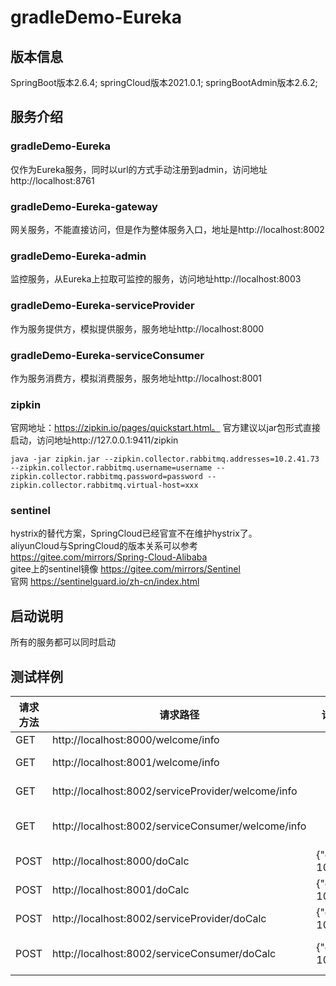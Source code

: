 # gradleDemo-Eureka

## 版本信息

SpringBoot版本2.6.4; springCloud版本2021.0.1; springBootAdmin版本2.6.2;

## 服务介绍

### gradleDemo-Eureka

仅作为Eureka服务，同时以url的方式手动注册到admin，访问地址http://localhost:8761

### gradleDemo-Eureka-gateway

网关服务，不能直接访问，但是作为整体服务入口，地址是http://localhost:8002

### gradleDemo-Eureka-admin

监控服务，从Eureka上拉取可监控的服务，访问地址http://localhost:8003

### gradleDemo-Eureka-serviceProvider

作为服务提供方，模拟提供服务，服务地址http://localhost:8000

### gradleDemo-Eureka-serviceConsumer

作为服务消费方，模拟消费服务，服务地址http://localhost:8001

### zipkin

官网地址：https://zipkin.io/pages/quickstart.html。
官方建议以jar包形式直接启动，访问地址http://127.0.0.1:9411/zipkin <br/>

```
java -jar zipkin.jar --zipkin.collector.rabbitmq.addresses=10.2.41.73 --zipkin.collector.rabbitmq.username=username --zipkin.collector.rabbitmq.password=password --zipkin.collector.rabbitmq.virtual-host=xxx
```

### sentinel

hystrix的替代方案，SpringCloud已经官宣不在维护hystrix了。<br/>
aliyunCloud与SpringCloud的版本关系可以参考 https://gitee.com/mirrors/Spring-Cloud-Alibaba <br/>
gitee上的sentinel镜像 https://gitee.com/mirrors/Sentinel <br/>
官网 https://sentinelguard.io/zh-cn/index.html

## 启动说明

所有的服务都可以同时启动

## 测试样例

| 请求方法 |  请求路径   | 请求参数 | 调用链路                                      |
|------|-----|------|-------------------------------------------|
| GET  |http://localhost:8000/welcome/info  |      | serviceProvider                           |
| GET  |http://localhost:8001/welcome/info  |      | serviceConsumer->serviceProvider          |
| GET  |http://localhost:8002/serviceProvider/welcome/info  |      | gateway->serviceProvider |
| GET  |http://localhost:8002/serviceConsumer/welcome/info  |      | gateway->serviceConsumer->serviceProvider |
| POST |http://localhost:8000/doCalc |   {"exp":"2-10*3+4"}   | serviceProvider                           |
| POST  |http://localhost:8001/doCalc  |  {"exp":"2-10*3+4"}    | serviceConsumer->serviceProvider          |
| POST  |http://localhost:8002/serviceProvider/doCalc  |  {"exp":"2-10*3+4"}    | gateway->serviceProvider |
| POST  |http://localhost:8002/serviceConsumer/doCalc  |  {"exp":"2-10*3+4"}    | gateway->serviceConsumer->serviceProvider |
